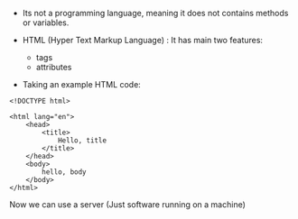 - Its not a programming language, meaning it does not contains methods or variables.

- HTML (Hyper Text Markup Language) : It has main two features:
	- tags
	- attributes
	
- Taking an example HTML code:
```
<!DOCTYPE html>

<html lang="en">
	<head>
		<title>
			Hello, title
		</title>
	</head>
	<body>
		hello, body
	</body>
</html>
```
Now we can use a server (Just software running on a machine)